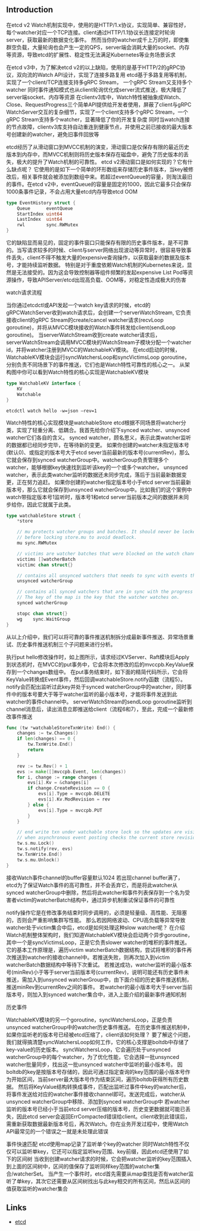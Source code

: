 ## Introduction

在etcd v2 Watch机制实现中，使用的是HTTP/1.x协议，实现简单、兼容性好，每个watcher对应一个TCP连接。client通过HTTP/1.1协议长连接定时轮询server，获取最新的数据变化事件。
然而当你的watcher成千上万的时，即使集群空负载，大量轮询也会产生一定的QPS，server端会消耗大量的socket、内存等资源，导致etcd的扩展性、稳定性无法满足Kubernetes等业务场景诉求

在etcd v3中，为了解决etcd v2的以上缺陷，使用的是基于HTTP/2的gRPC协议，双向流的Watch API设计，实现了连接多路复用
etcd基于多路复用等机制，实现了一个client/TCP连接支持多gRPC Stream， 一个gRPC Stream又支持多个watcher 同时事件通知模式也从client轮询优化成server流式推送，极大降低了server端socket、内存等资源
在clientv3库中，Watch特性被抽象成Watch、Close、RequestProgress三个简单API提供给开发者使用，屏蔽了client与gRPC WatchServer交互的复杂细节，实现了一个client支持多个gRPC Stream，一个gRPC Stream支持多个watcher，显著降低了你的开发复杂度
同时当watch连接的节点故障，clientv3库支持自动重连到健康节点，并使用之前已接收的最大版本号创建新的watcher，避免旧事件回放等

etcd经历了从滑动窗口到MVCC机制的演变，滑动窗口是仅保存有限的最近历史版本到内存中，而MVCC机制则将历史版本保存在磁盘中，避免了历史版本的丢失，极大的提升了Watch机制的可靠性。
etcd v2滑动窗口是如何实现的？它有什么缺点呢？
它使用的是如下一个简单的环形数组来存储历史事件版本，当key被修改后，相关事件就会被添加到数组中来。若超过eventQueue的容量，则淘汰最旧的事件。在etcd v2中，eventQueue的容量是固定的1000，因此它最多只会保存1000条事件记录，不会占用大量etcd内存导致etcd OOM
```go
type EventHistory struct {
    Queue      eventQueue
    StartIndex uint64
    LastIndex  uint64
    rwl        sync.RWMutex
}
```


它的缺陷显而易见的，固定的事件窗口只能保存有限的历史事件版本，是不可靠的。当写请求较多的时候、client与server网络出现波动等异常时，很容易导致事件丢失，client不得不触发大量的expensive查询操作，以获取最新的数据及版本号，才能持续监听数据。
特别是对于重度依赖Watch机制的Kubernetes来说，显然是无法接受的。因为这会导致控制器等组件频繁的发起expensive List Pod等资源操作，导致APIServer/etcd出现高负载、OOM等，对稳定性造成极大的伤害

watch请求流程

当你通过etcdctl或API发起一个watch key请求的时候，etcd的gRPCWatchServer收到watch请求后，会创建一个serverWatchStream, 它负责接收client的gRPC Stream的create/cancel watcher请求(recvLoop goroutine)，并将从MVCC模块接收的Watch事件转发给client(sendLoop goroutine)。
当serverWatchStream收到create watcher请求后，serverWatchStream会调用MVCC模块的WatchStream子模块分配一个watcher id，并将watcher注册到MVCC的WatchableKV模块。
在etcd启动的时候，WatchableKV模块会运行syncWatchersLoop和syncVictimsLoop goroutine，分别负责不同场景下的事件推送，它们也是Watch特性可靠性的核心之一。
从架构图中你可以看到Watch特性的核心实现是WatchableKV模块


```go
type WatchableKV interface {
    KV
    Watchable
}
```

```shell
etcdctl watch hello -w=json –rev=1
```

Watch特性的核心实现模块是watchableStore etcd根据不同场景将watcher分类，实现了轻重分离、低耦合。我首先给你介绍下synced watcher、unsynced watcher它们各自的含义。
synced watcher，顾名思义，表示此类watcher监听的数据都已经同步完毕，在等待新的变更。
如果你创建的watcher未指定版本号(默认0)、或指定的版本号大于etcd sever当前最新的版本号(currentRev)，那么它就会保存到synced watcherGroup中。watcherGroup负责管理多个watcher，能够根据key快速找到监听该key的一个或多个watcher。
unsynced watcher，表示此类watcher监听的数据还未同步完成，落后于当前最新数据变更，正在努力追赶。
如果你创建的watcher指定版本号小于etcd server当前最新版本号，那么它就会保存到unsynced watcherGroup中。比如我们的这个案例中watch带指定版本号1监听时，版本号1和etcd server当前版本之间的数据并未同步给你，因此它就属于此类。

```go
type watchableStore struct {
    *store

    // mu protects watcher groups and batches. It should never be locked
    // before locking store.mu to avoid deadlock.
    mu sync.RWMutex

    // victims are watcher batches that were blocked on the watch channel
    victims []watcherBatch
    victimc chan struct{}

    // contains all unsynced watchers that needs to sync with events that have happened
    unsynced watcherGroup

    // contains all synced watchers that are in sync with the progress of the store.
    // The key of the map is the key that the watcher watches on.
    synced watcherGroup

    stopc chan struct{}
    wg    sync.WaitGroup
}
```


从以上介绍中，我们可以将可靠的事件推送机制拆分成最新事件推送、异常场景重试、历史事件推送机制三个子问题来进行分析。


执行put hello修改操作时，如上图所示，请求经过KVServer、Raft模块后Apply到状态机时，在MVCC的put事务中，它会将本次修改的后的mvccpb.KeyValue保存到一个changes数组中。
在put事务结束时，如下面的精简代码所示，它会将KeyValue转换成Event事件，然后回调watchableStore.notify函数（流程5）。notify会匹配出监听过此key并处于synced watcherGroup中的watcher，同时事件中的版本号要大于等于watcher监听的最小版本号，才能将事件发送到此watcher的事件channel中。
serverWatchStream的sendLoop goroutine监听到channel消息后，读出消息立即推送给client（流程6和7），至此，完成一个最新修改事件推送


```go
func (tw *watchableStoreTxnWrite) End() {
    changes := tw.Changes()
    if len(changes) == 0 {
        tw.TxnWrite.End()
        return
    }

    rev := tw.Rev() + 1
    evs := make([]mvccpb.Event, len(changes))
    for i, change := range changes {
        evs[i].Kv = &changes[i]
        if change.CreateRevision == 0 {
            evs[i].Type = mvccpb.DELETE
            evs[i].Kv.ModRevision = rev
        } else {
            evs[i].Type = mvccpb.PUT
        }
    }

    // end write txn under watchable store lock so the updates are visible
    // when asynchronous event posting checks the current store revision
    tw.s.mu.Lock()
    tw.s.notify(rev, evs)
    tw.TxnWrite.End()
    tw.s.mu.Unlock()
}
```

接收Watch事件channel的buffer容量默认1024 若出现channel buffer满了，etcd为了保证Watch事件的高可靠性，并不会丢弃它，而是将此watcher从synced watcherGroup中删除，然后将此watcher和事件列表保存到一个名为受害者victim的watcherBatch结构中，通过异步机制重试保证事件的可靠性

notify操作它是在修改事务结束时同步调用的，必须是轻量级、高性能、无阻塞的，否则会严重影响集群写性能。
那么若因网络波动、CPU高负载等异常导致watcher处于victim集合中后，etcd是如何处理这种slow watcher呢？
在介绍Watch机制整体架构时，我们知道WatchableKV模块会启动两个异步goroutine，其中一个是syncVictimsLoop，正是它负责slower watcher的堆积的事件推送。
它的基本工作原理是，遍历victim watcherBatch数据结构，尝试将堆积的事件再次推送到watcher的接收channel中。若推送失败，则再次加入到victim watcherBatch数据结构中等待下次重试。
若推送成功，watcher监听的最小版本号(minRev)小于等于server当前版本号(currentRev)，说明可能还有历史事件未推送，需加入到unsynced watcherGroup中，由下面介绍的历史事件推送机制，推送minRev到currentRev之间的事件。
若watcher的最小版本号大于server当前版本号，则加入到synced watcher集合中，进入上面介绍的最新事件通知机制


历史事件

WatchableKV模块的另一个goroutine，syncWatchersLoop，正是负责unsynced watcherGroup中的watcher历史事件推送。
在历史事件推送机制中，如果你监听老的版本号已经被etcd压缩了，client该如何处理？
要了解这个问题，我们就得搞清楚syncWatchersLoop如何工作，它的核心支撑是boltdb中存储了key-value的历史版本。
syncWatchersLoop，它会遍历处于unsynced watcherGroup中的每个watcher，为了优化性能，它会选择一批unsynced watcher批量同步，找出这一批unsynced watcher中监听的最小版本号。
因boltdb的key是按版本号存储的，因此可通过指定查询的key范围的最小版本号作为开始区间，当前server最大版本号作为结束区间，遍历boltdb获得所有历史数据。
然后将KeyValue结构转换成事件，匹配出监听过事件中key的watcher后，将事件发送给对应的watcher事件接收channel即可。发送完成后，watcher从unsynced watcherGroup中移除、添加到synced watcherGroup中
若watcher监听的版本号已经小于当前etcd server压缩的版本号，历史变更数据就可能已丢失，因此etcd server会返回ErrCompacted错误给client。client收到此错误后，需重新获取数据最新版本号后，再次Watch。你在业务开发过程中，使用Watch API最常见的一个错误之一就是未处理此错误

事件快速匹配
etcd使用map记录了监听单个key的watcher 同时Watch特性不仅仅可以监听单key，它还可以指定监听key范围、key前缀，因此etcd还使用了如下的区间树
当收到创建watcher请求的时候，它会把watcher监听的key范围插入到上面的区间树中，区间的值保存了监听同样key范围的watcher集合/watcherSet。
当产生一个事件时，etcd首先需要从map查找是否有watcher监听了单key，其次它还需要从区间树找出与此key相交的所有区间，然后从区间的值获取监听的watcher集合







## Links

- [etcd](/docs/CS/Framework/etcd/etcd.md)





      
      
      
      




 





